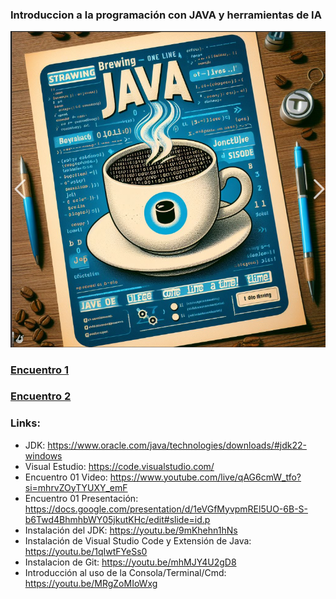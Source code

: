 ### Introduccion a la programación con JAVA y herramientas de IA

![](images/cover.png)

### [Encuentro 1](doc/01-encuentro/README.md)
### [Encuentro 2](doc/02-encuentro/README.md)


### Links:

- JDK: https://www.oracle.com/java/technologies/downloads/#jdk22-windows
- Visual Estudio: https://code.visualstudio.com/
- Encuentro 01 Video: https://www.youtube.com/live/qAG6cmW_tfo?si=mhrvZOyTYUXY_emF
- Encuentro 01 Presentación: https://docs.google.com/presentation/d/1eVGfMyvpmREl5UO-6B-S-b6Twd4BhmhbWY05jkutKHc/edit#slide=id.p
- Instalación del JDK: https://youtu.be/9mKhehn1hNs
- Instalación de Visual Studio Code y Extensión de Java: https://youtu.be/1qIwtFYeSs0 
- Instalacion de Git: https://youtu.be/mhMJY4U2gD8
- Introducción al uso de la Consola/Terminal/Cmd: https://youtu.be/MRgZoMIoWxg
